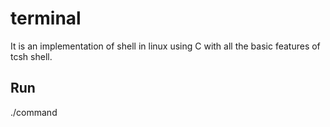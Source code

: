 # terminal
It is an implementation of shell in linux using C with all the basic features of tcsh shell.

## Run 
./command
